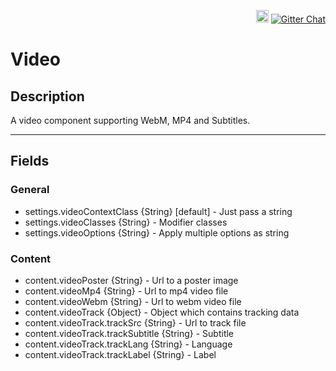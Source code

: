 <p align="right">
    <a href="https://badge.fury.io/bo/veams-component-badge"><img src="https://badge.fury.io/bo/veams-component-badge.svg" alt="Bower version" height="20"></a>
    <a href="https://gitter.im/Sebastian-Fitzner/Veams?utm_source=badge&utm_medium=badge&utm_campaign=pr-badge"><img src="https://badges.gitter.im/Sebastian-Fitzner/Veams.svg" alt="Gitter Chat" /></a>
</p>

# Video

## Description

A video component supporting WebM, MP4 and Subtitles.

----

## Fields

### General
- settings.videoContextClass {String} [default] - Just pass a string
- settings.videoClasses {String} - Modifier classes
- settings.videoOptions {String} - Apply multiple options as string

### Content
- content.videoPoster {String} - Url to a poster image
- content.videoMp4 {String} - Url to mp4 video file
- content.videoWebm {String} - Url to webm video file
- content.videoTrack {Object} - Object which contains tracking data
- content.videoTrack.trackSrc {String} - Url to track file
- content.videoTrack.trackSubtitle {String} - Subtitle
- content.videoTrack.trackLang {String} - Language
- content.videoTrack.trackLabel {String} - Label






